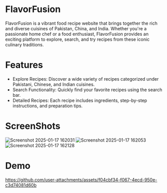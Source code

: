 # FlavorFusion
FlavorFusion is a vibrant food recipe website that brings together the rich and diverse cuisines of Pakistan, China, and India. Whether you're a passionate home chef or a food enthusiast, FlavorFusion provides an exciting platform to explore, search, and try recipes from these iconic culinary traditions.

# Features
- Explore Recipes: Discover a wide variety of recipes categorized under Pakistani, Chinese, and Indian cuisines.
- Search Functionality: Quickly find your favorite recipes using the search bar.
- Detailed Recipes: Each recipe includes ingredients, step-by-step instructions, and preparation tips.

# ScreenShots
![Screenshot 2025-01-17 162031](https://github.com/user-attachments/assets/4227370e-e955-4904-9902-8d4bcf03c478)
![Screenshot 2025-01-17 162053](https://github.com/user-attachments/assets/9be34013-bbcd-43fa-80c8-e34a77d2e80b)
![Screenshot 2025-01-17 162128](https://github.com/user-attachments/assets/7b62ae30-54b9-499f-89a1-c85d334d5087)



# Demo

https://github.com/user-attachments/assets/f04cbf34-f067-4ecd-950e-c3d74081d60b


